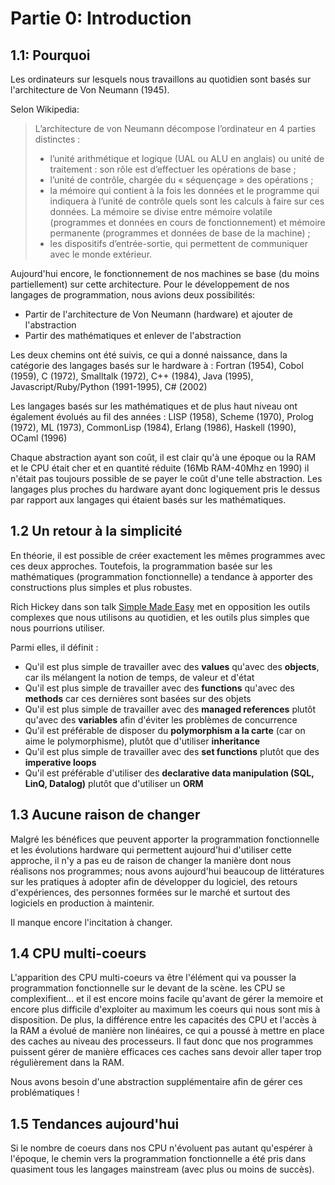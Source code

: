 # Partie 0: Introduction

## 1.1: Pourquoi
Les ordinateurs sur lesquels nous travaillons au quotidien sont basés sur l'architecture de Von Neumann (1945).

Selon Wikipedia:
> L’architecture de von Neumann décompose l’ordinateur en 4 parties distinctes :
> * l’unité arithmétique et logique (UAL ou ALU en anglais) ou unité de traitement : son rôle est d’effectuer les opérations de base ;
> * l’unité de contrôle, chargée du « séquençage » des opérations ;
> * la mémoire qui contient à la fois les données et le programme qui indiquera à l’unité de contrôle quels sont les calculs à faire sur ces données. La mémoire se divise entre mémoire volatile (programmes et données en cours de fonctionnement) et mémoire permanente (programmes et données de base de la machine) ;
> * les dispositifs d’entrée-sortie, qui permettent de communiquer avec le monde extérieur.

Aujourd'hui encore, le fonctionnement de nos machines se base (du moins partiellement) sur cette architecture. Pour le développement de nos langages de programmation, nous avions deux possibilités:
* Partir de l'architecture de Von Neumann (hardware) et ajouter de l'abstraction
* Partir des mathématiques et enlever de l'abstraction

Les deux chemins ont été suivis, ce qui a donné naissance, dans la catégorie des langages basés sur le hardware à :
Fortran (1954), Cobol (1959), C (1972), Smalltalk (1972), C++ (1984), Java (1995), Javascript/Ruby/Python (1991-1995), C# (2002)

Les langages basés sur les mathématiques et de plus haut niveau ont également évolués au fil des années :
LISP (1958), Scheme (1970), Prolog (1972), ML (1973), CommonLisp (1984), Erlang (1986), Haskell (1990), OCaml (1996)

Chaque abstraction ayant son coût, il est clair qu'à une époque ou la RAM et le CPU était cher et en quantité réduite (16Mb RAM-40Mhz en 1990) il n'était pas toujours possible de se payer le coût d'une telle abstraction. Les langages plus proches du hardware ayant donc logiquement pris le dessus par rapport aux langages qui étaient basés sur les mathématiques.

## 1.2 Un retour à la simplicité

En théorie, il est possible de créer exactement les mêmes programmes avec ces deux approches. Toutefois, la programmation basée sur les mathématiques (programmation fonctionnelle) a tendance à apporter des constructions plus simples et plus robustes.

Rich Hickey dans son talk [Simple Made Easy](https://www.infoq.com/presentations/Simple-Made-Easy/) met en opposition les outils complexes que nous utilisons au quotidien, et les outils plus simples que nous pourrions utiliser.

Parmi elles, il définit :
- Qu'il est plus simple de travailler avec des **values** qu'avec des **objects**, car ils mélangent la notion de temps, de valeur et d'état
- Qu'il est plus simple de travailler avec des **functions** qu'avec des **methods** car ces dernières sont basées sur des objets
- Qu'il est plus simple de travailler avec des **managed references** plutôt qu'avec des **variables** afin d'éviter les problèmes de concurrence
- Qu'il est préférable de disposer du **polymorphism a la carte** (car on aime le polymorphisme), plutôt que d'utiliser **inheritance**
- Qu'il est plus simple de travailler avec des **set functions** plutôt que des **imperative loops**
- Qu'il est préférable d'utiliser des **declarative data manipulation (SQL, LinQ, Datalog)** plutôt que d'utiliser un **ORM**

## 1.3 Aucune raison de changer

Malgré les bénéfices que peuvent apporter la programmation fonctionnelle et les évolutions hardware qui permettent aujourd'hui d'utiliser cette approche, il n'y a pas eu de raison de changer la manière dont nous réalisons nos programmes; nous avons aujourd'hui beaucoup de littératures sur les pratiques à adopter afin de développer du logiciel, des retours d'expériences, des personnes formées sur le marché et surtout des logiciels en production à maintenir.

Il manque encore l'incitation à changer.

## 1.4 CPU multi-coeurs
L'apparition des CPU multi-coeurs va être l'élément qui va pousser la programmation fonctionnelle sur le devant de la scène. les CPU se complexifient... et il est encore moins facile qu'avant de gérer la memoire et encore plus difficile d'exploiter au maximum les coeurs qui nous sont mis à disposition.
De plus, la différence entre les capacités des CPU et l'accès à la RAM a évolué de manière non linéaires, ce qui a poussé à mettre en place des caches au niveau des processeurs. Il faut donc que nos programmes puissent gérer de manière efficaces ces caches sans devoir aller taper trop régulièrement dans la RAM.

Nous avons besoin d'une abstraction supplémentaire afin de gérer ces problématiques !

## 1.5 Tendances aujourd'hui

Si le nombre de coeurs dans nos CPU n'évoluent pas autant qu'espérer à l'époque, le chemin vers la programmation fonctionnelle a été pris dans quasiment tous les langages mainstream (avec plus ou moins de succès).



